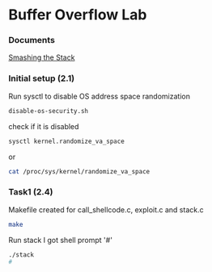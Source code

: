 # Buffer Overflow Lab

### Documents
[Smashing the Stack](http://cecs.wright.edu/people/faculty/tkprasad/courses/cs781/alephOne.html)

### Initial setup (2.1)

Run sysctl to disable OS address space randomization

```bash
disable-os-security.sh
```

check if it is disabled

```bash
sysctl kernel.randomize_va_space
```

or

```bash
cat /proc/sys/kernel/randomize_va_space
```
### Task1 (2.4)

Makefile created for call_shellcode.c, exploit.c and stack.c

```bash
make
```
Run stack I got shell prompt '#'

```bash
./stack
#
```

